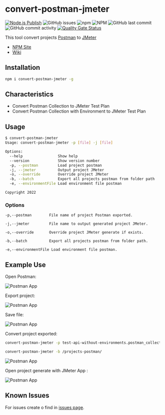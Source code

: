 # convert-postman-jmeter

[![Node.js Publish](https://github.com/sercheo87/convert-postman-jmeter/actions/workflows/npm-publish.yml/badge.svg?event=page_build)](https://github.com/sercheo87/convert-postman-jmeter/actions/workflows/npm-publish.yml)
![GitHub issues](https://img.shields.io/github/issues/sercheo87/convert-postman-jmeter.svg)
![npm](https://img.shields.io/npm/v/3.svg)
![NPM](https://img.shields.io/npm/l/1.svg)
![GitHub last commit](https://img.shields.io/github/last-commit/sercheo87/convert-postman-jmeter.svg)
![GitHub commit activity](https://img.shields.io/github/commit-activity/m/sercheo87/convert-postman-jmeter.svg)
[![Quality Gate Status](https://sonarcloud.io/api/project_badges/measure?project=convert-postman-jmeter&metric=alert_status)](https://sonarcloud.io/dashboard?id=convert-postman-jmeter)

This tool convert projects [Postman](https://www.getpostman.com) to [JMeter](https://jmeter.apache.org)

- [NPM Site](https://www.npmjs.com/package/convert-postman-jmeter)
- [Wiki](https://sercheo87.github.io/convert-postman-jmeter/)

## Installation

```bash
npm i convert-postman-jmeter -g
```

## Characteristics

- Convert Postman Collection to JMeter Test Plan
- Convert Postman Collection with Environment to JMeter Test Plan

## Usage

```bash
$ convert-postman-jmeter
Usage: convert-postman-jmeter -p [file] -j [file]

Options:
  --help                Show help                                       [boolean]
  --version             Show version number                             [boolean]
  -p, --postman         Load project postman                            [required]
  -j, --jmeter          Output project JMeter
  -o, --override        Override project JMeter                         [default: false]
  -b, --batch           Export all projects postman from folder path    [default: ""]
  -e, --environmentFile Load environment file postman                   [default: ""]

Copyright 2022
```

### Options

    -p,--postman        File name of project Postman exported.

    -j,--jmeter         File name to output generated project JMeter.

    -o,--override       Override project JMeter generate if exists.

    -b,--batch          Export all projects postman from folder path.

    -e,--environmentFile Load environment file postman.

## Example Use

Open Postman:

![Postman App](screenshot/postman.png)

Export project:

![Postman App](screenshot/postman-export.png)

Save file:

![Postman App](screenshot/postman-location.png)

Convert project exported:

```bash
convert-postman-jmeter -p test-api-without-environments.postman_collection.json
```

```bash
convert-postman-jmeter -b /projects-postman/
```

![Postman App](screenshot/export.png)

Open project generate with JMeter App :

![Postman App](screenshot/jmeter.png)

## Known Issues

For issues create o find in [issues page](https://github.com/sercheo87/convert-postman-jmeter/issues).
